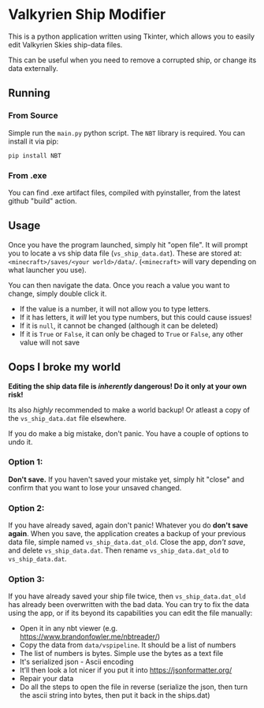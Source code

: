 # Valkyrien Ship Modifier
This is a python application written using Tkinter, which allows you to easily edit Valkyrien Skies ship-data files.

This can be useful when you need to remove a corrupted ship, or change its data externally. 

## Running

### From Source

Simple run the `main.py` python script.
The `NBT` library is required. You can install it via pip:

```console
pip install NBT
```

### From .exe

You can find .exe artifact files, compiled with pyinstaller, from the latest github "build" action.

## Usage

Once you have the program launched, simply hit "open file". It will prompt you to locate a vs ship data file (`vs_ship_data.dat`). These are stored at: `<minecraft>/saves/<your world>/data/`. (`<minecraft>` will vary depending on what launcher you use). 

You can then navigate the data. Once you reach a value you want to change, simply double click it.

- If the value is a number, it will not allow you to type letters. 
- If it has letters, it _will_ let you type numbers, but this could cause issues!
- If it is `null`, it cannot be changed (although it can be deleted)
- If it is `True` or `False`, it can only be chaged to `True` or `False`, any other value will not save

## Oops I broke my world

**Editing the ship data file is _inherently_ dangerous! Do it only at your own risk!**

Its also _highly_ recommended to make a world backup! Or atleast a copy of the `vs_ship_data.dat` file elsewhere.

If you do make a big mistake, don't panic. You have a couple of options to undo it.

### Option 1:

**Don't save.** If you haven't saved your mistake yet, simply hit "close" and confirm that you want to lose your unsaved changed.

### Option 2:

If you have already saved, again don't panic! Whatever you do **don't save again**. When you save, the application creates a backup of your previous data file, simple named `vs_ship_data.dat_old`. Close the app, _don't save_, and delete `vs_ship_data.dat`. Then rename `vs_ship_data.dat_old` to `vs_ship_data.dat`.

### Option 3:

If you have already saved your ship file twice, then `vs_ship_data.dat_old` has already been overwritten with the bad data. You can try to fix the data using the app, or if its beyond its capabilities you can edit the file manually:

- Open it in any nbt viewer (e.g. https://www.brandonfowler.me/nbtreader/)
- Copy the data from `data/vspipeline`. It should be a list of numbers
- The list of numbers is bytes. Simple use the bytes as a text file
- It's serialized json - Ascii encoding
- It’ll then look a lot nicer if you put it into https://jsonformatter.org/
- Repair your data
- Do all the steps to open the file in reverse
(serialize the json, then turn the ascii string into bytes, then put it back in the ships.dat)